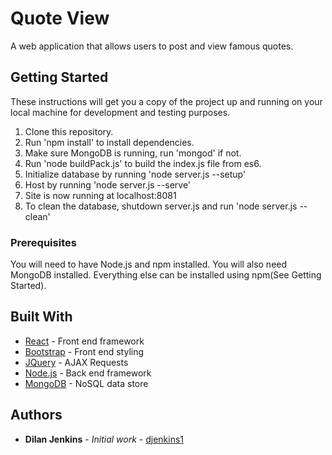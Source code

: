 # Quote View

A web application that allows users to post and view famous quotes.

## Getting Started

These instructions will get you a copy of the project up and running on your local machine for development and testing purposes. 

1. Clone this repository.
2. Run 'npm install' to install dependencies.
3. Make sure MongoDB is running, run 'mongod' if not.
4. Run 'node buildPack.js' to build the index.js file from es6.
4. Initialize database by running 'node server.js --setup'
5. Host by running 'node server.js --serve'
6. Site is now running at localhost:8081
7. To clean the database, shutdown server.js and run 'node server.js --clean'

### Prerequisites

You will need to have Node.js and npm installed.
You will also need MongoDB installed.
Everything else can be installed using npm(See Getting Started).

## Built With

* [React](https://reactjs.org/) - Front end framework
* [Bootstrap](https://getbootstrap.com/) - Front end styling
* [JQuery](https://jquery.com/) - AJAX Requests
* [Node.js](https://nodejs.org/en/) - Back end framework
* [MongoDB](https://www.mongodb.com/) - NoSQL data store

## Authors

* **Dilan Jenkins** - *Initial work* - [djenkins1](https://github.com/djenkins1)

